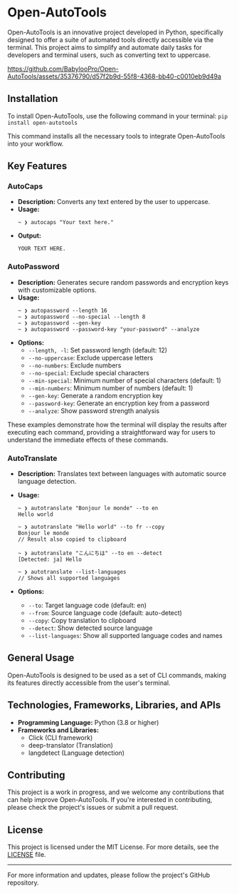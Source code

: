 # Open-AutoTools

Open-AutoTools is an innovative project developed in Python, specifically designed to offer a suite of automated tools directly accessible via the terminal. This project aims to simplify and automate daily tasks for developers and terminal users, such as converting text to uppercase.

https://github.com/BabylooPro/Open-AutoTools/assets/35376790/d57f2b9d-55f8-4368-bb40-c0010eb9d49a

## Installation

To install Open-AutoTools, use the following command in your terminal: `pip install open-autotools`

This command installs all the necessary tools to integrate Open-AutoTools into your workflow.

## Key Features

### AutoCaps

- **Description:** Converts any text entered by the user to uppercase.
- **Usage:**
  ```
  ~ ❯ autocaps "Your text here."
  ```
- **Output:**
  ```
  YOUR TEXT HERE.
  ```

### AutoPassword

- **Description:** Generates secure random passwords and encryption keys with customizable options.
- **Usage:**
  ```
  ~ ❯ autopassword --length 16
  ~ ❯ autopassword --no-special --length 8
  ~ ❯ autopassword --gen-key
  ~ ❯ autopassword --password-key "your-password" --analyze
  ```
- **Options:**
  - `--length, -l`: Set password length (default: 12)
  - `--no-uppercase`: Exclude uppercase letters
  - `--no-numbers`: Exclude numbers
  - `--no-special`: Exclude special characters
  - `--min-special`: Minimum number of special characters (default: 1)
  - `--min-numbers`: Minimum number of numbers (default: 1)
  - `--gen-key`: Generate a random encryption key
  - `--password-key`: Generate an encryption key from a password
  - `--analyze`: Show password strength analysis

These examples demonstrate how the terminal will display the results after executing each command, providing a straightforward way for users to understand the immediate effects of these commands.

### AutoTranslate

- **Description:** Translates text between languages with automatic source language detection.
- **Usage:**

  ```
  ~ ❯ autotranslate "Bonjour le monde" --to en
  Hello world

  ~ ❯ autotranslate "Hello world" --to fr --copy
  Bonjour le monde
  // Result also copied to clipboard

  ~ ❯ autotranslate "こんにちは" --to en --detect
  [Detected: ja] Hello

  ~ ❯ autotranslate --list-languages
  // Shows all supported languages
  ```

- **Options:**
  - `--to`: Target language code (default: en)
  - `--from`: Source language code (default: auto-detect)
  - `--copy`: Copy translation to clipboard
  - `--detect`: Show detected source language
  - `--list-languages`: Show all supported language codes and names

## General Usage

Open-AutoTools is designed to be used as a set of CLI commands, making its features directly accessible from the user's terminal.

## Technologies, Frameworks, Libraries, and APIs

- **Programming Language:** Python (3.8 or higher)
- **Frameworks and Libraries:**
  - Click (CLI framework)
  - deep-translator (Translation)
  - langdetect (Language detection)

## Contributing

This project is a work in progress, and we welcome any contributions that can help improve Open-AutoTools. If you're interested in contributing, please check the project's issues or submit a pull request.

## License

This project is licensed under the MIT License. For more details, see the [LICENSE](LICENSE) file.

---

For more information and updates, please follow the project's GitHub repository.

